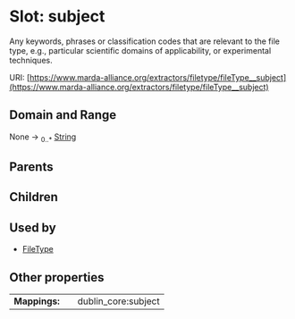
# Slot: subject


Any keywords, phrases or classification codes that are relevant to the file type, e.g., particular scientific domains of applicability, or experimental techniques.

URI: [https://www.marda-alliance.org/extractors/filetype/fileType__subject](https://www.marda-alliance.org/extractors/filetype/fileType__subject)


## Domain and Range

None &#8594;  <sub>0..\*</sub> [String](types/String.md)

## Parents


## Children


## Used by

 * [FileType](FileType.md)

## Other properties

|  |  |  |
| --- | --- | --- |
| **Mappings:** | | dublin_core:subject |
